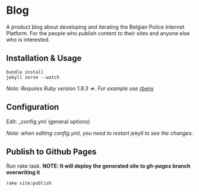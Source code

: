 # Blog
A product blog about developing and iterating the Belgian Police Internet Platform. For the people who publish content to their sites and anyone else who is interested.

## Installation & Usage
    bundle install
    jekyll serve --watch

_Note: Requires Ruby version 1.9.3 =>. For example use [rbenv](https://github.com/sstephenson/rbenv)_

## Configuration
Edit: _config.yml (general options)

_Note: when editing _config.yml, you need to restart jekyll to see the changes.__

    
## Publish to Github Pages
Run rake task. **NOTE: It will deploy the generated site to _gh-pages_ branch overwriting it**    
``` 
rake site:publish
```
